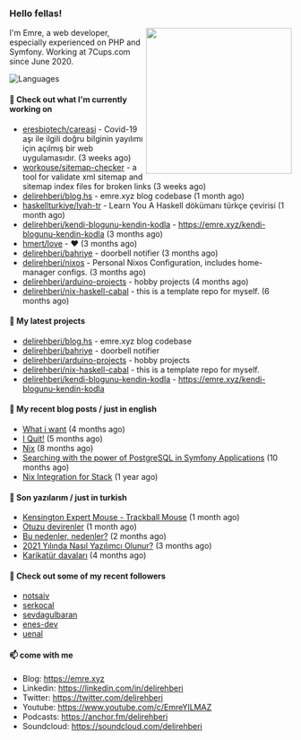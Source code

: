 <h3>Hello fellas!</h3>
 

<img align="right" src="https://media.giphy.com/media/ZE6HYckyroMWwSp11C/giphy-downsized.gif" width="260">

I'm Emre, a web developer, especially experienced on PHP and Symfony. Working at 7Cups.com since June 2020. 

![Languages](https://github-readme-stats.vercel.app/api/top-langs/?username=delirehberi&layout=compact)

#### 👷 Check out what I'm currently working on

- [eresbiotech/careasi](https://github.com/eresbiotech/careasi) - Covid-19 aşı ile ilgili doğru bilginin yayılımı için açılmış bir web uygulamasıdır. (3 weeks ago)
- [workouse/sitemap-checker](https://github.com/workouse/sitemap-checker) - a tool for validate xml sitemap and sitemap index files for broken links (3 weeks ago)
- [delirehberi/blog.hs](https://github.com/delirehberi/blog.hs) - emre.xyz blog codebase  (1 month ago)
- [haskellturkiye/lyah-tr](https://github.com/haskellturkiye/lyah-tr) - Learn You A Haskell dökümanı türkçe çevirisi (1 month ago)
- [delirehberi/kendi-blogunu-kendin-kodla](https://github.com/delirehberi/kendi-blogunu-kendin-kodla) - https://emre.xyz/kendi-blogunu-kendin-kodla (3 months ago)
- [hmert/love](https://github.com/hmert/love) - :heart: (3 months ago)
- [delirehberi/bahriye](https://github.com/delirehberi/bahriye) - doorbell notifier (3 months ago)
- [delirehberi/nixos](https://github.com/delirehberi/nixos) - Personal Nixos Configuration, includes home-manager configs. (3 months ago)
- [delirehberi/arduino-projects](https://github.com/delirehberi/arduino-projects) - hobby projects (4 months ago)
- [delirehberi/nix-haskell-cabal](https://github.com/delirehberi/nix-haskell-cabal) - this is a template repo for myself. (6 months ago)

#### 🌱 My latest projects

- [delirehberi/blog.hs](https://github.com/delirehberi/blog.hs) - emre.xyz blog codebase 
- [delirehberi/bahriye](https://github.com/delirehberi/bahriye) - doorbell notifier
- [delirehberi/arduino-projects](https://github.com/delirehberi/arduino-projects) - hobby projects
- [delirehberi/nix-haskell-cabal](https://github.com/delirehberi/nix-haskell-cabal) - this is a template repo for myself.
- [delirehberi/kendi-blogunu-kendin-kodla](https://github.com/delirehberi/kendi-blogunu-kendin-kodla) - https://emre.xyz/kendi-blogunu-kendin-kodla

#### 📜 My recent blog posts / just in english

- [What i want](https://emre.xyz/what-i-want) (4 months ago)
- [I Quit!](https://emre.xyz/i-quit) (5 months ago)
- [Nix](https://emre.xyz/nix) (8 months ago)
- [Searching with the power of PostgreSQL in Symfony Applications](https://emre.xyz/searching-with-the-power-of-postgresql-in-symfony-applications) (10 months ago)
- [Nix Integration for Stack](https://emre.xyz/nix-integration-for-stack) (1 year ago)

#### 📜 Son yazılarım / just in turkish

- [Kensington Expert Mouse - Trackball Mouse](https://emre.xyz/kensington-expert-mouse-trackball-mouse) (1 month ago)
- [Otuzu devirenler](https://emre.xyz/otuzu-devirenler) (1 month ago)
- [Bu nedenler, nedenler?](https://emre.xyz/bu-nedenler-nedenler) (2 months ago)
- [2021 Yılında Nasıl Yazılımcı Olunur?](https://emre.xyz/2021-yilinda-nasil-yazilimci-olunur) (3 months ago)
- [Karikatür davaları](https://emre.xyz/karikatur-davalari) (4 months ago)

#### 👯 Check out some of my recent followers

- [notsaiv](https://github.com/notsaiv)
- [serkocal](https://github.com/serkocal)
- [sevdagulbaran](https://github.com/sevdagulbaran)
- [enes-dev](https://github.com/enes-dev)
- [uenal](https://github.com/uenal)

#### 📫 come with me

- Blog: https://emre.xyz
- Linkedin: https://linkedin.com/in/delirehberi
- Twitter: https://twitter.com/delirehberi
- Youtube: https://www.youtube.com/c/EmreYILMAZ
- Podcasts: https://anchor.fm/delirehberi
- Soundcloud: https://soundcloud.com/delirehberi


